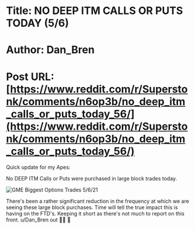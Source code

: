 # Title: NO DEEP ITM CALLS OR PUTS TODAY (5/6)
# Author: Dan_Bren
# Post URL: [https://www.reddit.com/r/Superstonk/comments/n6op3b/no_deep_itm_calls_or_puts_today_56/](https://www.reddit.com/r/Superstonk/comments/n6op3b/no_deep_itm_calls_or_puts_today_56/)


Quick update for my Apes:

No DEEP ITM Calls or Puts were purchased in large block trades today.

![GME Biggest Options Trades 5\/6\/21](https://preview.redd.it/yi3mfksr4mx61.png?width=1219&format=png&auto=webp&s=dfa1f7dde677de86616639fd1fca4bbd8dd04ab6)

There's been a rather significant reduction in the frequency at which we are seeing these large block purchases.  Time will tell the true impact this is having on the FTD's. Keeping it short as there's not much to report on this front. u/Dan_Bren out  💎🙌 🚀